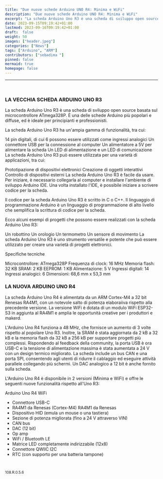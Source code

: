 ```yaml
---
title: "Due nuove schede Arduino UNO R4: Minima e WiFi"
description: "Due nuove schede Arduino UNO R4: Minima e WiFi"
excerpt: "La scheda Arduino Uno R3 è una scheda di sviluppo open source basata sul microcontrollore ATmega328P. È una delle schede Arduino più popolari e diffuse, ed è ideale per principianti e professionisti...."
date: 2023-09-15T09:19:42+01:00
lastmod: 2023-09-16T09:19:42+01:00
draft:  false
weight: 50
images: ["header.jpeg"]
categories: ["News"]
tags: ["Arduino", "ARM"]
contributors: ["sebadima "]
pinned: false
mermaid: true
homepage: false
---
```

<hr>
<br>


### LA VECCHIA SCHEDA ARDUINO UNO R3

La scheda Arduino Uno R3 è una scheda di sviluppo open source basata sul microcontrollore ATmega328P. È una delle schede Arduino più popolari e diffuse, ed è ideale per principianti e professionisti.

La scheda Arduino Uno R3 ha un'ampia gamma di funzionalità, tra cui:

14 pin digitali, di cui 6 possono essere utilizzati come ingressi analogici
Un connettore USB per la connessione al computer
Un alimentatore a 5V per alimentare la scheda
Un LED di alimentazione e un LED di comunicazione
La scheda Arduino Uno R3 può essere utilizzata per una varietà di applicazioni, tra cui:

Prototipazione di dispositivi elettronici
Creazione di oggetti interattivi
Controllo di dispositivi esterni
La scheda Arduino Uno R3 è facile da usare. Per iniziare, è necessario collegarla al computer e installare l'ambiente di sviluppo Arduino IDE. Una volta installato l'IDE, è possibile iniziare a scrivere codice per la scheda.

Il codice per la scheda Arduino Uno R3 è scritto in C o C++. Il linguaggio di programmazione Arduino è un linguaggio di programmazione di alto livello che semplifica la scrittura di codice per la scheda.

Ecco alcuni esempi di progetti che possono essere realizzati con la scheda Arduino Uno R3:

Un robottino
Un orologio
Un termometro
Un sensore di movimento
La scheda Arduino Uno R3 è uno strumento versatile e potente che può essere utilizzato per creare una varietà di progetti elettronici.

Specifiche tecniche

Microcontrollore: ATmega328P
Frequenza di clock: 16 MHz
Memoria flash: 32 KB
SRAM: 2 KB
EEPROM: 1 KB
Alimentazione: 5 V
Ingressi digitali: 14
Ingressi analogici: 6
Dimensioni: 68,6 mm x 53,3 mm



























### LA NUOVA ARDUINO UNO R4 

La scheda Arduino Uno R4 è alimentata da un ARM Cortex-M4 a 32 bit Renesas RA4M1, con un notevole salto di potenza elaboraiiva rispetto alla precedente versione. La versione WiFi è dotata di un modulo WiFi ESP32-S3 in aggiunta al RA4M1 e amplia le opportunità creative per i produttori e makerd. 

L'Arduino Uno R4 funziona a 48 MHz, che fornisce un aumento di 3 volte rispetto al popolare Uno R3. Inoltre, la SRAM è stata aggiornata da 2 kB a 32 kB e la memoria flash da 32 kB a 256 kB per supportare progetti più complessi. Rispondendo al feedback della community, la porta USB è ora USB-C e la tensione di alimentazione massima è stata aumentata a 24 V con un design termico migliorato. La scheda include un bus CAN e una porta SPI, consentendo agli utenti di ridurre il cablaggio ed eseguire attività parallele collegando più schermi. Un DAC analogico a 12 bit è anche fornito sulla scheda.

L'Arduino Uno R4 è disponibile in 2 versioni (Minima e WiFi) e offre le seguenti nuove funzionalità rispetto all'Uno R3:

Arduino Uno R4 WiFi
- Connettore USB-C
- RA4M1 da Renesas (Cortex-M4) RA4M1 da Renesas
- Dispositivo HID (emula un mouse o una tastiera)
- Sezione di potenza migliorata (fino a 24 V attraverso VIN)
- CAN bus
- DAC (12 bit)
- Op amp
- WiFi / Bluetooth LE
- Matrice LED completamente indirizzabile (12x8)
- Connettore QWIIC I2C
- RTC (con supporto per una batteria tampone)

<br>
<p style="font-size: 12px;">108.R.0.5.6</p>
